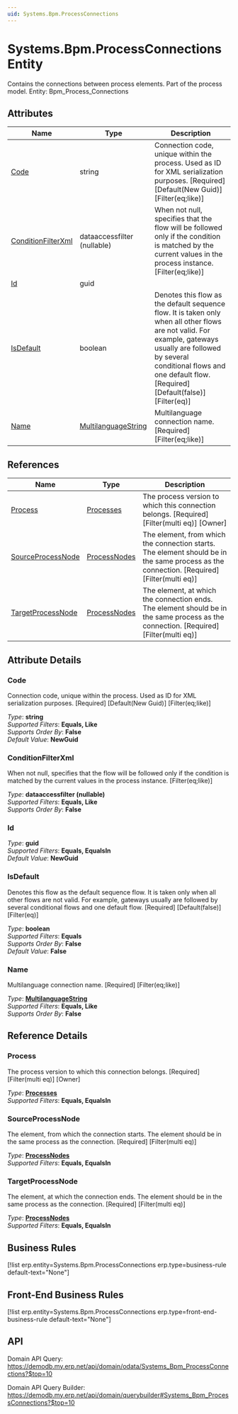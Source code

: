 ```yaml
---
uid: Systems.Bpm.ProcessConnections
---
```

# Systems.Bpm.ProcessConnections Entity

Contains the connections between process elements. Part of the process model. Entity: Bpm_Process_Connections

## Attributes

| Name | Type | Description |
| ---- | ---- | --- |
| [Code](Systems.Bpm.ProcessConnections.md#code) | string | Connection code, unique within the process. Used as ID for XML serialization purposes. [Required] [Default(New Guid)] [Filter(eq;like)] 
| [ConditionFilterXml](Systems.Bpm.ProcessConnections.md#conditionfilterxml) | dataaccessfilter (nullable) | When not null, specifies that the flow will be followed only if the condition is matched by the current values in the process instance. [Filter(eq;like)] 
| [Id](Systems.Bpm.ProcessConnections.md#id) | guid |  
| [IsDefault](Systems.Bpm.ProcessConnections.md#isdefault) | boolean | Denotes this flow as the default sequence flow. It is taken only when all other flows are not valid. For example, gateways usually are followed by several conditional flows and one default flow. [Required] [Default(false)] [Filter(eq)] 
| [Name](Systems.Bpm.ProcessConnections.md#name) | [MultilanguageString](../data-types.md#multilanguagestring) | Multilanguage connection name. [Required] [Filter(eq;like)] 

## References

| Name | Type | Description |
| ---- | ---- | --- |
| [Process](Systems.Bpm.ProcessConnections.md#process) | [Processes](Systems.Bpm.Processes.md) | The process version to which this connection belongs. [Required] [Filter(multi eq)] [Owner] |
| [SourceProcessNode](Systems.Bpm.ProcessConnections.md#sourceprocessnode) | [ProcessNodes](Systems.Bpm.ProcessNodes.md) | The element, from which the connection starts. The element should be in the same process as the connection. [Required] [Filter(multi eq)] |
| [TargetProcessNode](Systems.Bpm.ProcessConnections.md#targetprocessnode) | [ProcessNodes](Systems.Bpm.ProcessNodes.md) | The element, at which the connection ends. The element should be in the same process as the connection. [Required] [Filter(multi eq)] |


## Attribute Details

### Code

Connection code, unique within the process. Used as ID for XML serialization purposes. [Required] [Default(New Guid)] [Filter(eq;like)]

_Type_: **string**  
_Supported Filters_: **Equals, Like**  
_Supports Order By_: **False**  
_Default Value_: **NewGuid**  

### ConditionFilterXml

When not null, specifies that the flow will be followed only if the condition is matched by the current values in the process instance. [Filter(eq;like)]

_Type_: **dataaccessfilter (nullable)**  
_Supported Filters_: **Equals, Like**  
_Supports Order By_: **False**  

### Id

_Type_: **guid**  
_Supported Filters_: **Equals, EqualsIn**  
_Default Value_: **NewGuid**  

### IsDefault

Denotes this flow as the default sequence flow. It is taken only when all other flows are not valid. For example, gateways usually are followed by several conditional flows and one default flow. [Required] [Default(false)] [Filter(eq)]

_Type_: **boolean**  
_Supported Filters_: **Equals**  
_Supports Order By_: **False**  
_Default Value_: **False**  

### Name

Multilanguage connection name. [Required] [Filter(eq;like)]

_Type_: **[MultilanguageString](../data-types.md#multilanguagestring)**  
_Supported Filters_: **Equals, Like**  
_Supports Order By_: **False**  


## Reference Details

### Process

The process version to which this connection belongs. [Required] [Filter(multi eq)] [Owner]

_Type_: **[Processes](Systems.Bpm.Processes.md)**  
_Supported Filters_: **Equals, EqualsIn**  

### SourceProcessNode

The element, from which the connection starts. The element should be in the same process as the connection. [Required] [Filter(multi eq)]

_Type_: **[ProcessNodes](Systems.Bpm.ProcessNodes.md)**  
_Supported Filters_: **Equals, EqualsIn**  

### TargetProcessNode

The element, at which the connection ends. The element should be in the same process as the connection. [Required] [Filter(multi eq)]

_Type_: **[ProcessNodes](Systems.Bpm.ProcessNodes.md)**  
_Supported Filters_: **Equals, EqualsIn**  



## Business Rules

[!list erp.entity=Systems.Bpm.ProcessConnections erp.type=business-rule default-text="None"]

## Front-End Business Rules

[!list erp.entity=Systems.Bpm.ProcessConnections erp.type=front-end-business-rule default-text="None"]

## API

Domain API Query:
<https://demodb.my.erp.net/api/domain/odata/Systems_Bpm_ProcessConnections?$top=10>

Domain API Query Builder:
<https://demodb.my.erp.net/api/domain/querybuilder#Systems_Bpm_ProcessConnections?$top=10>

